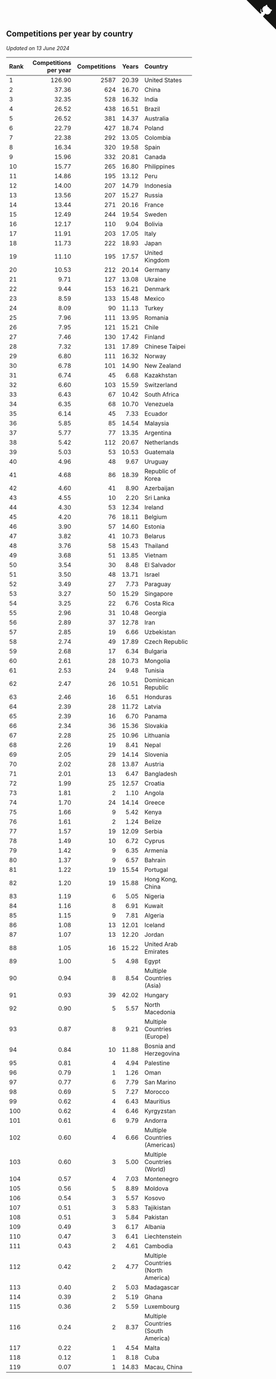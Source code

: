 ## Competitions per year by country

*Updated on 13 June 2024*

| Rank | Competitions per year | Competitions | Years | Country |
| :--- | ---: | ---: | ---: | :--- |
| 1 | 126.90 | 2587 | 20.39 | United States |
| 2 | 37.36 | 624 | 16.70 | China |
| 3 | 32.35 | 528 | 16.32 | India |
| 4 | 26.52 | 438 | 16.51 | Brazil |
| 5 | 26.52 | 381 | 14.37 | Australia |
| 6 | 22.79 | 427 | 18.74 | Poland |
| 7 | 22.38 | 292 | 13.05 | Colombia |
| 8 | 16.34 | 320 | 19.58 | Spain |
| 9 | 15.96 | 332 | 20.81 | Canada |
| 10 | 15.77 | 265 | 16.80 | Philippines |
| 11 | 14.86 | 195 | 13.12 | Peru |
| 12 | 14.00 | 207 | 14.79 | Indonesia |
| 13 | 13.56 | 207 | 15.27 | Russia |
| 14 | 13.44 | 271 | 20.16 | France |
| 15 | 12.49 | 244 | 19.54 | Sweden |
| 16 | 12.17 | 110 | 9.04 | Bolivia |
| 17 | 11.91 | 203 | 17.05 | Italy |
| 18 | 11.73 | 222 | 18.93 | Japan |
| 19 | 11.10 | 195 | 17.57 | United Kingdom |
| 20 | 10.53 | 212 | 20.14 | Germany |
| 21 | 9.71 | 127 | 13.08 | Ukraine |
| 22 | 9.44 | 153 | 16.21 | Denmark |
| 23 | 8.59 | 133 | 15.48 | Mexico |
| 24 | 8.09 | 90 | 11.13 | Turkey |
| 25 | 7.96 | 111 | 13.95 | Romania |
| 26 | 7.95 | 121 | 15.21 | Chile |
| 27 | 7.46 | 130 | 17.42 | Finland |
| 28 | 7.32 | 131 | 17.89 | Chinese Taipei |
| 29 | 6.80 | 111 | 16.32 | Norway |
| 30 | 6.78 | 101 | 14.90 | New Zealand |
| 31 | 6.74 | 45 | 6.68 | Kazakhstan |
| 32 | 6.60 | 103 | 15.59 | Switzerland |
| 33 | 6.43 | 67 | 10.42 | South Africa |
| 34 | 6.35 | 68 | 10.70 | Venezuela |
| 35 | 6.14 | 45 | 7.33 | Ecuador |
| 36 | 5.85 | 85 | 14.54 | Malaysia |
| 37 | 5.77 | 77 | 13.35 | Argentina |
| 38 | 5.42 | 112 | 20.67 | Netherlands |
| 39 | 5.03 | 53 | 10.53 | Guatemala |
| 40 | 4.96 | 48 | 9.67 | Uruguay |
| 41 | 4.68 | 86 | 18.39 | Republic of Korea |
| 42 | 4.60 | 41 | 8.90 | Azerbaijan |
| 43 | 4.55 | 10 | 2.20 | Sri Lanka |
| 44 | 4.30 | 53 | 12.34 | Ireland |
| 45 | 4.20 | 76 | 18.11 | Belgium |
| 46 | 3.90 | 57 | 14.60 | Estonia |
| 47 | 3.82 | 41 | 10.73 | Belarus |
| 48 | 3.76 | 58 | 15.43 | Thailand |
| 49 | 3.68 | 51 | 13.85 | Vietnam |
| 50 | 3.54 | 30 | 8.48 | El Salvador |
| 51 | 3.50 | 48 | 13.71 | Israel |
| 52 | 3.49 | 27 | 7.73 | Paraguay |
| 53 | 3.27 | 50 | 15.29 | Singapore |
| 54 | 3.25 | 22 | 6.76 | Costa Rica |
| 55 | 2.96 | 31 | 10.48 | Georgia |
| 56 | 2.89 | 37 | 12.78 | Iran |
| 57 | 2.85 | 19 | 6.66 | Uzbekistan |
| 58 | 2.74 | 49 | 17.89 | Czech Republic |
| 59 | 2.68 | 17 | 6.34 | Bulgaria |
| 60 | 2.61 | 28 | 10.73 | Mongolia |
| 61 | 2.53 | 24 | 9.48 | Tunisia |
| 62 | 2.47 | 26 | 10.51 | Dominican Republic |
| 63 | 2.46 | 16 | 6.51 | Honduras |
| 64 | 2.39 | 28 | 11.72 | Latvia |
| 65 | 2.39 | 16 | 6.70 | Panama |
| 66 | 2.34 | 36 | 15.36 | Slovakia |
| 67 | 2.28 | 25 | 10.96 | Lithuania |
| 68 | 2.26 | 19 | 8.41 | Nepal |
| 69 | 2.05 | 29 | 14.14 | Slovenia |
| 70 | 2.02 | 28 | 13.87 | Austria |
| 71 | 2.01 | 13 | 6.47 | Bangladesh |
| 72 | 1.99 | 25 | 12.57 | Croatia |
| 73 | 1.81 | 2 | 1.10 | Angola |
| 74 | 1.70 | 24 | 14.14 | Greece |
| 75 | 1.66 | 9 | 5.42 | Kenya |
| 76 | 1.61 | 2 | 1.24 | Belize |
| 77 | 1.57 | 19 | 12.09 | Serbia |
| 78 | 1.49 | 10 | 6.72 | Cyprus |
| 79 | 1.42 | 9 | 6.35 | Armenia |
| 80 | 1.37 | 9 | 6.57 | Bahrain |
| 81 | 1.22 | 19 | 15.54 | Portugal |
| 82 | 1.20 | 19 | 15.88 | Hong Kong, China |
| 83 | 1.19 | 6 | 5.05 | Nigeria |
| 84 | 1.16 | 8 | 6.91 | Kuwait |
| 85 | 1.15 | 9 | 7.81 | Algeria |
| 86 | 1.08 | 13 | 12.01 | Iceland |
| 87 | 1.07 | 13 | 12.20 | Jordan |
| 88 | 1.05 | 16 | 15.22 | United Arab Emirates |
| 89 | 1.00 | 5 | 4.98 | Egypt |
| 90 | 0.94 | 8 | 8.54 | Multiple Countries (Asia) |
| 91 | 0.93 | 39 | 42.02 | Hungary |
| 92 | 0.90 | 5 | 5.57 | North Macedonia |
| 93 | 0.87 | 8 | 9.21 | Multiple Countries (Europe) |
| 94 | 0.84 | 10 | 11.88 | Bosnia and Herzegovina |
| 95 | 0.81 | 4 | 4.94 | Palestine |
| 96 | 0.79 | 1 | 1.26 | Oman |
| 97 | 0.77 | 6 | 7.79 | San Marino |
| 98 | 0.69 | 5 | 7.27 | Morocco |
| 99 | 0.62 | 4 | 6.43 | Mauritius |
| 100 | 0.62 | 4 | 6.46 | Kyrgyzstan |
| 101 | 0.61 | 6 | 9.79 | Andorra |
| 102 | 0.60 | 4 | 6.66 | Multiple Countries (Americas) |
| 103 | 0.60 | 3 | 5.00 | Multiple Countries (World) |
| 104 | 0.57 | 4 | 7.03 | Montenegro |
| 105 | 0.56 | 5 | 8.89 | Moldova |
| 106 | 0.54 | 3 | 5.57 | Kosovo |
| 107 | 0.51 | 3 | 5.83 | Tajikistan |
| 108 | 0.51 | 3 | 5.84 | Pakistan |
| 109 | 0.49 | 3 | 6.17 | Albania |
| 110 | 0.47 | 3 | 6.41 | Liechtenstein |
| 111 | 0.43 | 2 | 4.61 | Cambodia |
| 112 | 0.42 | 2 | 4.77 | Multiple Countries (North America) |
| 113 | 0.40 | 2 | 5.03 | Madagascar |
| 114 | 0.39 | 2 | 5.19 | Ghana |
| 115 | 0.36 | 2 | 5.59 | Luxembourg |
| 116 | 0.24 | 2 | 8.37 | Multiple Countries (South America) |
| 117 | 0.22 | 1 | 4.54 | Malta |
| 118 | 0.12 | 1 | 8.18 | Cuba |
| 119 | 0.07 | 1 | 14.83 | Macau, China |


<a href="https://github.com/JustinTimeCuber/wca_statistics" class="github-corner" aria-label="View source on Github"><svg width="80" height="80" viewBox="0 0 250 250" style="fill:#151513; color:#fff; position: absolute; top: 0; border: 0; right: 0;" aria-hidden="true"><path d="M0,0 L115,115 L130,115 L142,142 L250,250 L250,0 Z"></path><path d="M128.3,109.0 C113.8,99.7 119.0,89.6 119.0,89.6 C122.0,82.7 120.5,78.6 120.5,78.6 C119.2,72.0 123.4,76.3 123.4,76.3 C127.3,80.9 125.5,87.3 125.5,87.3 C122.9,97.6 130.6,101.9 134.4,103.2" fill="currentColor" style="transform-origin: 130px 106px;" class="octo-arm"></path><path d="M115.0,115.0 C114.9,115.1 118.7,116.5 119.8,115.4 L133.7,101.6 C136.9,99.2 139.9,98.4 142.2,98.6 C133.8,88.0 127.5,74.4 143.8,58.0 C148.5,53.4 154.0,51.2 159.7,51.0 C160.3,49.4 163.2,43.6 171.4,40.1 C171.4,40.1 176.1,42.5 178.8,56.2 C183.1,58.6 187.2,61.8 190.9,65.4 C194.5,69.0 197.7,73.2 200.1,77.6 C213.8,80.2 216.3,84.9 216.3,84.9 C212.7,93.1 206.9,96.0 205.4,96.6 C205.1,102.4 203.0,107.8 198.3,112.5 C181.9,128.9 168.3,122.5 157.7,114.1 C157.9,116.9 156.7,120.9 152.7,124.9 L141.0,136.5 C139.8,137.7 141.6,141.9 141.8,141.8 Z" fill="currentColor" class="octo-body"></path></svg></a><style>.github-corner:hover .octo-arm{animation:octocat-wave 560ms ease-in-out}@keyframes octocat-wave{0%,100%{transform:rotate(0)}20%,60%{transform:rotate(-25deg)}40%,80%{transform:rotate(10deg)}}@media (max-width:500px){.github-corner:hover .octo-arm{animation:none}.github-corner .octo-arm{animation:octocat-wave 560ms ease-in-out}}</style>
